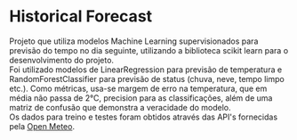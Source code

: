 # Historical Forecast

Projeto que utiliza modelos Machine Learning supervisionados para previsão do tempo no dia seguinte, utilizando a biblioteca scikit learn para o desenvolvimento do projeto.  
Foi utilizado modelos de LinearRegression para previsão de temperatura e RandomForestClassifier para previsão de status (chuva, neve, tempo limpo etc.). Como métricas, usa-se
margem de erro na temperatura, que em média não passa de 2°C, precision para as classificações, além de uma matriz de confusão que demonstra a veracidade do modelo.  
Os dados para treino e testes foram obtidos através das API's fornecidas pela [Open Meteo](https://open-meteo.com/).
